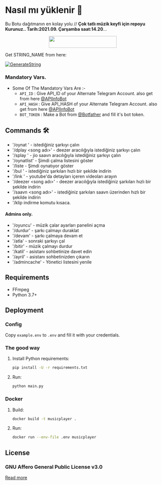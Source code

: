 # Nasıl mı yüklenir 🤔
Bu Botu dağıtmanın en kolay yolu // **Çok tatlı müzik keyfi için repoyu Kurunuz.. Tarih:2021.09. Çarşamba saat:14.20**...
<p align="center"><a href="https://heroku.com/deploy?template=https://github.com/mehmet0643/rgorjmusic"> <img src="https://img.shields.io/badge/Deploy%20To%20Heroku-red?style=for-the-badge&logo=heroku" width="220" height="38.45"/></a></p>

Get STRING_NAME from here:

[![GenerateString](https://img.shields.io/badge/repl.it-generateString-yellowgreen)](https://replit.com/@QueenArzoo/VCPlayBot)

### Mandatory Vars.

- Some Of The Mandatory Vars Are :-
   - `API_ID` :  Give API_ID of your Alternate Telegram Account. also get from here [@APIInfoBot](https://t.me/APIinfoBot)
   - `API_HASH` :  Give API_HASH of your Alternate Telegram Account. also get from here [@APIInfoBot](https://t.me/APIinfoBot)
   - `BOT_TOKEN` :  Make a Bot from [@Botfather](https://t.me/botfather) and fill it's bot token.
## Commands 🛠

- '/oynat <song name>' - istediğiniz şarkıyı çalın
- '/dplay <song adı>' - deezer aracılığıyla istediğiniz şarkıyı çalın
- '/splay <song name>' - jio saavn aracılığıyla istediğiniz şarkıyı çalın
- '/oynatlist' - Şimdi çalma listesini göster
- '/liste - Şimdi oynatıyor göster
- '/bul <song name>' - istediğiniz şarkıları hızlı bir şekilde indirin
- '/link <query>' - youtube'da detayları içeren videoları arayın
- '/deezer <song adı>' - deezer aracılığıyla istediğiniz şarkıları hızlı bir şekilde indirin
- '/saavn <song adı>' - istediğiniz şarkıları saavn üzerinden hızlı bir şekilde indirin
- '/klip indirme komutu kısaca. 
#### Admins only.
- '/oyuncu' - müzik çalar ayarları panelini açma
- '/durdur' - şarkı çalmayı duraklat
- '/devam' - şarkı çalmaya devam et
- '/atla' - sonraki şarkıyı çal
- '/bitir' - müzik çalmayı durdur
- '/katil' - asistanı sohbetinize davet edin
- '/ayril' - asistanı sohbetinizden çıkarın
- '/admincache' - Yönetici listesini yenile

## Requirements

- FFmpeg
- Python 3.7+

## Deployment

### Config

Copy `example.env` to `.env` and fill it with your credentials.

### The good way

1. Install Python requirements:
   ```bash
   pip install -U -r requirements.txt
   ```
2. Run:
   ```bash
   python main.py
   ```

### Docker

1. Build:
   ```bash
   docker build -t musicplayer .
   ```
2. Run:
   ```bash
   docker run --env-file .env musicplayer
   ```

## License

### GNU Affero General Public License v3.0

[Read more](http://www.gnu.org/licenses/#AGPL)
